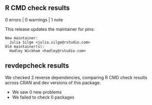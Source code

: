 ## R CMD check results

0 errors | 0 warnings | 1 note

This release updates the maintainer for pins:

    New maintainer:
      Julia Silge <julia.silge@rstudio.com>
    Old maintainer(s):
      Hadley Wickham <hadley@rstudio.com>

## revdepcheck results

We checked 2 reverse dependencies, comparing R CMD check results across CRAN and dev versions of this package.

 * We saw 0 new problems
 * We failed to check 0 packages

